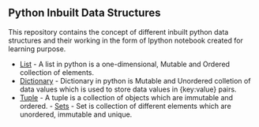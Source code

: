 ## Python Inbuilt Data Structures

This repository contains the concept of different inbuilt python data structures and their working in the form of Ipython notebook created for learning purpose.


- [List](https://github.com/asthasharma98/Python-Inbuilt-Data-Structures/blob/main/List/List.ipynb) -  A list in python is a one-dimensional, Mutable and Ordered collection of elements.                
- [Dictionary](https://github.com/asthasharma98/Python-Inbuilt-Data-Structures/blob/main/Dictionary/Dictionary.ipynb) - Dictionary in python is Mutable and Unordered colletion of data values which is used to store data values in {key:value} pairs.
- [Tuple](https://github.com/asthasharma98/Python-Inbuilt-Data-Structures/blob/main/Tuple/Tuple.ipynb) -  A tuple is a collection of objects which are immutable and ordered.      - [Sets](https://github.com/asthasharma98/Python-Inbuilt-Data-Structures/blob/main/Sets/Set.ipynb) - Set is collection of different elements which are unordered, immutable and unique.                   



